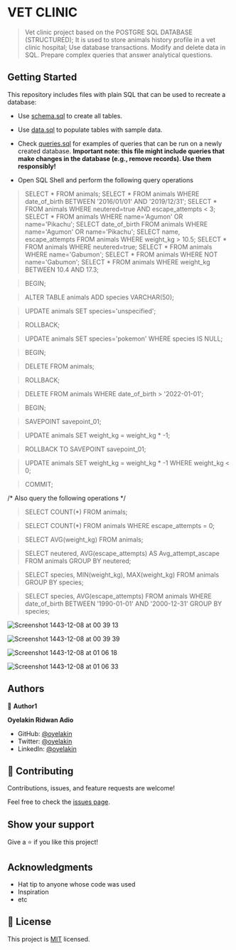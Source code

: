 # VET CLINIC
> Vet clinic project based on the POSTGRE SQL DATABASE (STRUCTURED);
> It is used to store animals history profile in a vet clinic hospital;
> Use database transactions.
> Modify and delete data in SQL.
> Prepare complex queries that answer analytical questions.



## Getting Started

This repository includes files with plain SQL that can be used to recreate a database:

- Use [schema.sql](./schema.sql) to create all tables.
- Use [data.sql](./data.sql) to populate tables with sample data.
- Check [queries.sql](./queries.sql) for examples of queries that can be run on a newly created database. **Important note: this file might include queries that make changes in the database (e.g., remove records). Use them responsibly!**


- Open SQL Shell and perform the following query operations
> SELECT * FROM animals;
> SELECT * FROM animals WHERE date_of_birth BETWEEN '2016/01/01' AND '2019/12/31';
> SELECT * FROM animals WHERE neutered=true AND escape_attempts < 3;
> SELECT * FROM animals WHERE name='Agumon' OR name='Pikachu';
> SELECT date_of_birth FROM animals WHERE name='Agumon' OR name='Pikachu';
> SELECT name, escape_attempts FROM animals WHERE weight_kg > 10.5;
> SELECT * FROM animals WHERE neutered=true;
> SELECT * FROM animals WHERE name='Gabumon';
> SELECT * FROM animals WHERE NOT name='Gabumon';
> SELECT * FROM animals WHERE weight_kg BETWEEN 10.4 AND 17.3;

> BEGIN;

> ALTER TABLE animals ADD species VARCHAR(50);

> UPDATE animals SET species='unspecified';

> ROLLBACK;

> UPDATE animals SET species='pokemon' WHERE species IS NULL;

> BEGIN;

> DELETE FROM animals;

> ROLLBACK;

> DELETE FROM animals WHERE date_of_birth > '2022-01-01';

> BEGIN;

> SAVEPOINT savepoint_01;

> UPDATE animals SET weight_kg = weight_kg * -1;

> ROLLBACK TO SAVEPOINT savepoint_01;

> UPDATE animals SET weight_kg = weight_kg * -1 WHERE weight_kg < 0;

> COMMIT;

/* Also query the following operations */

> SELECT COUNT(*) FROM animals;

> SELECT COUNT(*) FROM animals WHERE escape_attempts = 0;

> SELECT AVG(weight_kg) FROM animals;

> SELECT neutered, AVG(escape_attempts) AS Avg_attempt_ascape FROM animals GROUP BY neutered;

> SELECT species, MIN(weight_kg), MAX(weight_kg) FROM animals GROUP BY species;

> SELECT species, AVG(escape_attempts) FROM animals WHERE date_of_birth BETWEEN '1990-01-01' AND '2000-12-31' GROUP BY species;


![Screenshot 1443-12-08 at 00 39 13](https://user-images.githubusercontent.com/61976324/177663840-16d07ceb-4176-4e55-95bd-1e09e9403701.png)

![Screenshot 1443-12-08 at 00 39 39](https://user-images.githubusercontent.com/61976324/177663928-2d49d98e-7f9e-4ae4-a238-ef419491b7c0.png)

![Screenshot 1443-12-08 at 01 06 18](https://user-images.githubusercontent.com/61976324/177664043-e058e1e1-ea41-40cb-b670-6c720d2f9a51.png)

![Screenshot 1443-12-08 at 01 06 33](https://user-images.githubusercontent.com/61976324/177664084-4487d280-b94c-4901-bc04-8a3014e4890b.png)

## Authors   

👤 **Author1**

**Oyelakin Ridwan Adio**
- GitHub: [@oyelakin](https://github.com/oyelakinG9)
- Twitter: [@oyelakin](https://twitter.com/OyelakinG1)
- LinkedIn: [@oyelakin](https://www.linkedin.com/in/oyelakin-ridwan-4b4a02b6/)

## 🤝 Contributing

Contributions, issues, and feature requests are welcome!

Feel free to check the [issues page](../../issues/).

## Show your support

Give a ⭐️ if you like this project!

## Acknowledgments

- Hat tip to anyone whose code was used
- Inspiration
- etc

## 📝 License

This project is [MIT](./MIT.md) licensed.
